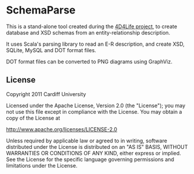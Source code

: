 # SchemaParse

This is a stand-alone tool created during the [4D4Life project](http://www.4d4life.eu/), to create database and XSD schemas from an entity-relationship description.

It uses Scala's parsing library to read an E-R description, and create XSD, SQLite, MySQL and DOT format files.

DOT format files can be converted to PNG diagrams using GraphViz.

## License

Copyright 2011 Cardiff University

Licensed under the Apache License, Version 2.0 (the "License");
you may not use this file except in compliance with the License.
You may obtain a copy of the License at

   http://www.apache.org/licenses/LICENSE-2.0

Unless required by applicable law or agreed to in writing, software
distributed under the License is distributed on an "AS IS" BASIS,
WITHOUT WARRANTIES OR CONDITIONS OF ANY KIND, either express or implied.
See the License for the specific language governing permissions and
limitations under the License.
